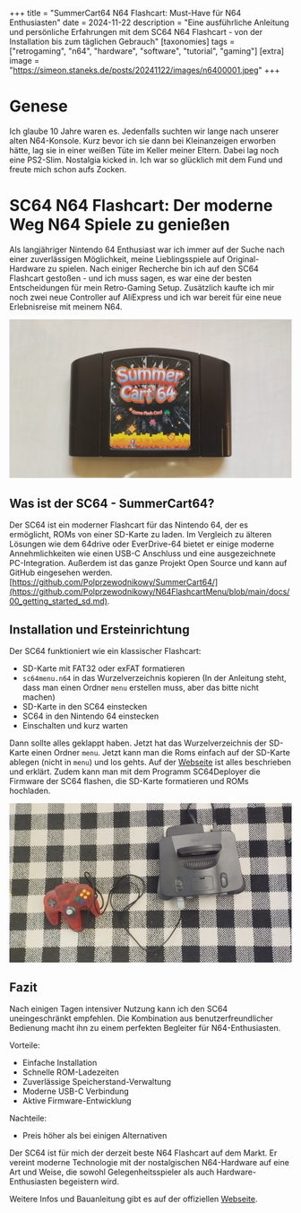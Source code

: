 +++
title = "SummerCart64 N64 Flashcart: Must-Have für N64 Enthusiasten"
date = 2024-11-22
description = "Eine ausführliche Anleitung und persönliche Erfahrungen mit dem SC64 N64 Flashcart - von der Installation bis zum täglichen Gebrauch"
[taxonomies]
tags = ["retrogaming", "n64", "hardware", "software", "tutorial", "gaming"]
[extra]
image = "https://simeon.staneks.de/posts/20241122/images/n6400001.jpeg"
+++

# Genese
Ich glaube 10 Jahre waren es. Jedenfalls suchten wir lange nach unserer alten N64-Konsole. Kurz bevor ich sie dann bei Kleinanzeigen erworben hätte, lag sie in einer weißen Tüte im Keller meiner Eltern. Dabei lag noch eine PS2-Slim. Nostalgia kicked in. Ich war so glücklich mit dem Fund und freute mich schon aufs Zocken.

# SC64 N64 Flashcart: Der moderne Weg N64 Spiele zu genießen

Als langjähriger Nintendo 64 Enthusiast war ich immer auf der Suche nach einer zuverlässigen Möglichkeit, meine Lieblingsspiele auf Original-Hardware zu spielen. Nach einiger Recherche bin ich auf den SC64 Flashcart gestoßen - und ich muss sagen, es war eine der besten Entscheidungen für mein Retro-Gaming Setup. Zusätzlich kaufte ich mir noch zwei neue Controller auf AliExpress und ich war bereit für eine neue Erlebnisreise mit meinem N64.

![N64 SC64](images/n6400001.jpeg)

## Was ist der SC64 - SummerCart64?

Der SC64 ist ein moderner Flashcart für das Nintendo 64, der es ermöglicht, ROMs von einer SD-Karte zu laden. Im Vergleich zu älteren Lösungen wie dem 64drive oder EverDrive-64 bietet er einige moderne Annehmlichkeiten wie einen USB-C Anschluss und eine ausgezeichnete PC-Integration. Außerdem ist das ganze Projekt Open Source und kann auf GitHub eingesehen werden. [https://github.com/Polprzewodnikowy/SummerCart64/](https://github.com/Polprzewodnikowy/N64FlashcartMenu/blob/main/docs/00_getting_started_sd.md).

## Installation und Ersteinrichtung

Der SC64 funktioniert wie ein klassischer Flashcart:
- SD-Karte mit FAT32 oder exFAT formatieren
- `sc64menu.n64` in das Wurzelverzeichnis kopieren (In der Anleitung steht, dass man einen Ordner `menu` erstellen muss, aber das bitte nicht machen)
- SD-Karte in den SC64 einstecken
- SC64 in den Nintendo 64 einstecken
- Einschalten und kurz warten

Dann sollte alles geklappt haben. Jetzt hat das Wurzelverzeichnis der SD-Karte einen Ordner `menu`. Jetzt kann man die Roms einfach auf der SD-Karte ablegen (nicht in `menu`) und los gehts. Auf der [Webseite](https://github.com/Polprzewodnikowy/SummerCart64/blob/main/docs/00_quick_startup_guide.md) ist alles beschrieben und erklärt. Zudem kann man mit dem Programm SC64Deployer die Firmware der SC64 flashen, die SD-Karte formatieren und ROMs hochladen.

![N64 SC64](images/n6400002.jpeg)

## Fazit

Nach einigen Tagen intensiver Nutzung kann ich den SC64 uneingeschränkt empfehlen. Die Kombination aus benutzerfreundlicher Bedienung macht ihn zu einem perfekten Begleiter für N64-Enthusiasten.

Vorteile:
- Einfache Installation
- Schnelle ROM-Ladezeiten
- Zuverlässige Speicherstand-Verwaltung
- Moderne USB-C Verbindung
- Aktive Firmware-Entwicklung

Nachteile:
- Preis höher als bei einigen Alternativen

Der SC64 ist für mich der derzeit beste N64 Flashcart auf dem Markt. Er vereint moderne Technologie mit der nostalgischen N64-Hardware auf eine Art und Weise, die sowohl Gelegenheitsspieler als auch Hardware-Enthusiasten begeistern wird.

Weitere Infos und Bauanleitung gibt es auf der offiziellen [Webseite](https://summercart64.dev/).